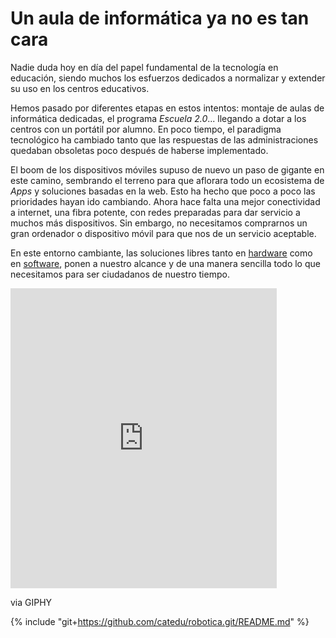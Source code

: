 # Un aula de informática ya no es tan cara

Nadie duda hoy en día del papel fundamental de la tecnología en educación, siendo muchos los esfuerzos dedicados a normalizar y extender su uso en los centros educativos.

Hemos pasado por diferentes etapas en estos intentos: montaje de aulas de informática dedicadas, el programa *Escuela 2.0*... llegando a dotar a los centros con un portátil por alumno. En poco tiempo, el paradigma tecnológico ha cambiado tanto que las respuestas de las administraciones quedaban obsoletas poco después de haberse implementado.
 
El boom de los dispositivos móviles supuso de nuevo un paso de gigante en este camino, sembrando el terreno para que aflorara todo un ecosistema de *Apps* y soluciones basadas en la web. Esto ha hecho que poco a poco las prioridades hayan ido cambiando. Ahora hace falta una mejor conectividad a internet, una fibra potente, con redes preparadas para dar servicio a muchos más dispositivos. Sin embargo, no necesitamos comprarnos un gran ordenador o dispositivo móvil para que nos de un servicio aceptable.

En este entorno cambiante, las soluciones libres tanto en [hardware](https://es.wikipedia.org/wiki/Hardware_libre) como en [software](https://es.wikipedia.org/wiki/Software_libre), ponen a nuestro alcance y de una manera sencilla todo lo que necesitamos para ser ciudadanos de nuestro tiempo.

<iframe src="https://giphy.com/embed/Ub3NWNmqNomU8" width="426" height="480" frameBorder="0" class="giphy-embed" allowFullScreen></iframe><p><a ref="https://giphy.com/gifs/raspberry-Ub3NWNmqNomU8">via GIPHY</a></p>

{% include "git+https://github.com/catedu/robotica.git/README.md" %}
